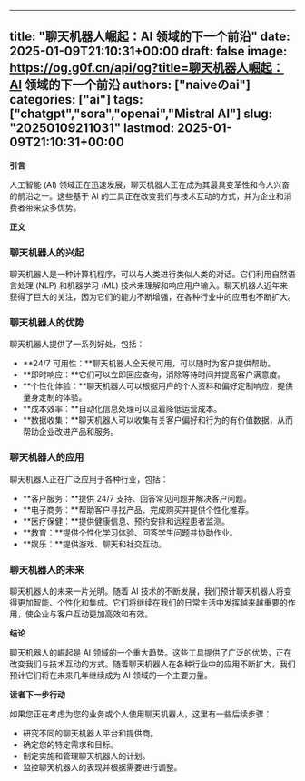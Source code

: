 
---
title: "聊天机器人崛起：AI 领域的下一个前沿"
date: 2025-01-09T21:10:31+00:00
draft: false
image: https://og.g0f.cn/api/og?title=聊天机器人崛起：AI 领域的下一个前沿
authors: ["naiveのai"]
categories: ["ai"]
tags: ["chatgpt","sora","openai","Mistral AI"]
slug: "20250109211031"
lastmod: 2025-01-09T21:10:31+00:00
---
**引言**

人工智能 (AI) 领域正在迅速发展，聊天机器人正在成为其最具变革性和令人兴奋的前沿之一。这些基于 AI 的工具正在改变我们与技术互动的方式，并为企业和消费者带来众多优势。

**正文**

### 聊天机器人的兴起

聊天机器人是一种计算机程序，可以与人类进行类似人类的对话。它们利用自然语言处理 (NLP) 和机器学习 (ML) 技术来理解和响应用户输入。聊天机器人近年来获得了巨大的关注，因为它们的能力不断增强，在各种行业中的应用也不断扩大。

### 聊天机器人的优势

聊天机器人提供了一系列好处，包括：

- **24/7 可用性：**聊天机器人全天候可用，可以随时为客户提供帮助。
- **即时响应：**它们可以立即回应查询，消除等待时间并提高客户满意度。
- **个性化体验：**聊天机器人可以根据用户的个人资料和偏好定制响应，提供量身定制的体验。
- **成本效率：**自动化信息处理可以显着降低运营成本。
- **数据收集：**聊天机器人可以收集有关客户偏好和行为的有价值数据，从而帮助企业改进产品和服务。

### 聊天机器人的应用

聊天机器人正在广泛应用于各种行业，包括：

- **客户服务：**提供 24/7 支持、回答常见问题并解决客户问题。
- **电子商务：**帮助客户寻找产品、完成购买并提供个性化推荐。
- **医疗保健：**提供健康信息、预约安排和远程患者监测。
- **教育：**提供个性化学习体验、回答学生问题并协助作业。
- **娱乐：**提供游戏、聊天和社交互动。

### 聊天机器人的未来

聊天机器人的未来一片光明。随着 AI 技术的不断发展，我们预计聊天机器人将变得更加智能、个性化和集成。它们将继续在我们的日常生活中发挥越来越重要的作用，使企业与客户互动更加高效和有效。

**结论**

聊天机器人的崛起是 AI 领域的一个重大趋势。这些工具提供了广泛的优势，正在改变我们与技术互动的方式。随着聊天机器人在各种行业中的应用不断扩大，我们预计它们将在未来几年继续成为 AI 领域的一个主要力量。

**读者下一步行动**

如果您正在考虑为您的业务或个人使用聊天机器人，这里有一些后续步骤：

- 研究不同的聊天机器人平台和提供商。
- 确定您的特定需求和目标。
- 制定实施和管理聊天机器人的计划。
- 监控聊天机器人的表现并根据需要进行调整。